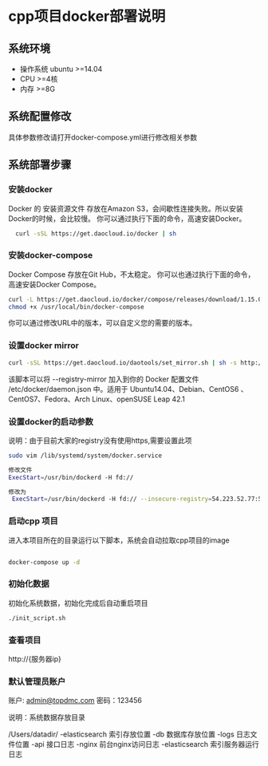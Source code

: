 # cpp项目docker部署说明

## 系统环境
- 操作系统 ubuntu >=14.04
- CPU >=4核
- 内存 >=8G

## 系统配置修改

具体参数修改请打开docker-compose.yml进行修改相关参数

## 系统部署步骤

### 安装docker

Docker 的 安装资源文件 存放在Amazon S3，会间歇性连接失败。所以安装Docker的时候，会比较慢。
你可以通过执行下面的命令，高速安装Docker。
``` bash
  curl -sSL https://get.daocloud.io/docker | sh

```

### 安装docker-compose
Docker Compose 存放在Git Hub，不太稳定。
你可以也通过执行下面的命令，高速安装Docker Compose。

```bash
curl -L https://get.daocloud.io/docker/compose/releases/download/1.15.0/docker-compose-`uname -s`-`uname -m` > /usr/local/bin/docker-compose
chmod +x /usr/local/bin/docker-compose

```
你可以通过修改URL中的版本，可以自定义您的需要的版本。

### 设置docker mirror

```bash
curl -sSL https://get.daocloud.io/daotools/set_mirror.sh | sh -s http://3fcf853c.m.daocloud.io

```
该脚本可以将 --registry-mirror 加入到你的 Docker 配置文件 /etc/docker/daemon.json 中。适用于 Ubuntu14.04、Debian、CentOS6 、CentOS7、Fedora、Arch Linux、openSUSE Leap 42.1

### 设置docker的启动参数

说明：由于目前大家的registry没有使用https,需要设置此项
```bash
sudo vim /lib/systemd/system/docker.service

修改文件
ExecStart=/usr/bin/dockerd -H fd://

修改为
 ExecStart=/usr/bin/dockerd -H fd:// --insecure-registry=54.223.52.77:5000
```

### 启动cpp 项目

进入本项目所在的目录运行以下脚本，系统会自动拉取cpp项目的image
```bash

docker-compose up -d

```


### 初始化数据

初始化系统数据，初始化完成后自动重启项目

```bash
./init_script.sh

```

### 查看项目

http://{服务器ip}

### 默认管理员账户
账户: admin@topdmc.com
密码：123456

说明：系统数据存放目录

/Users/datadir/
  -elasticsearch 索引存放位置
  -db 数据库存放位置
  -logs 日志文件位置
      -api 接口日志
      -nginx 前台nginx访问日志
      -elasticsearch 索引服务器运行日志
